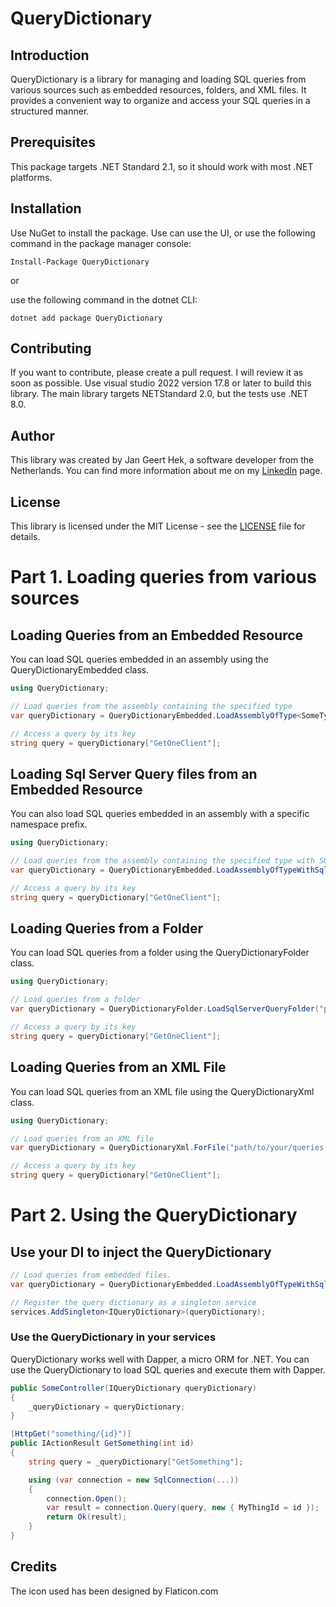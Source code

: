 # QueryDictionary

## Introduction
QueryDictionary is a library for managing and loading SQL queries from various sources such as embedded resources, folders, and XML files. It provides a convenient way to organize and access your SQL queries in a structured manner.

## Prerequisites
This package targets .NET Standard 2.1, so it should work with most .NET platforms.

## Installation
Use NuGet to install the package. Use can use the UI, or use the following command in the package manager console:
```
Install-Package QueryDictionary
```

or

use the following command in the dotnet CLI:
```
dotnet add package QueryDictionary
```

## Contributing
If you want to contribute, please create a pull request. I will review it as soon as possible.
Use visual studio 2022 version 17.8 or later to build this library. The main library targets NETStandard 2.0, but the tests use .NET 8.0.

## Author
This library was created by Jan Geert Hek, a software developer from the Netherlands. You can find more information about me on my [LinkedIn](https://www.linkedin.com/in/jghek/) page.

## License
This library is licensed under the MIT License - see the [LICENSE](LICENSE) file for details.

# Part 1. Loading queries from various sources
## Loading Queries from an Embedded Resource
You can load SQL queries embedded in an assembly using the QueryDictionaryEmbedded class.

```csharp
using QueryDictionary;

// Load queries from the assembly containing the specified type
var queryDictionary = QueryDictionaryEmbedded.LoadAssemblyOfType<SomeType>(namespacePrefix: "YourNamespace.Queries");

// Access a query by its key
string query = queryDictionary["GetOneClient"];
```

## Loading Sql Server Query files from an Embedded Resource
You can also load SQL queries embedded in an assembly with a specific namespace prefix.

```csharp
using QueryDictionary;

// Load queries from the assembly containing the specified type with SQL queries
var queryDictionary = QueryDictionaryEmbedded.LoadAssemblyOfTypeWithSqlQueries<SomeType>(namespacePrefix: "YourNamespace.Queries");

// Access a query by its key
string query = queryDictionary["GetOneClient"];
```

## Loading Queries from a Folder
You can load SQL queries from a folder using the QueryDictionaryFolder class.

```csharp
using QueryDictionary;

// Load queries from a folder
var queryDictionary = QueryDictionaryFolder.LoadSqlServerQueryFolder("path/to/your/folder");

// Access a query by its key
string query = queryDictionary["GetOneClient"];
```

## Loading Queries from an XML File
You can load SQL queries from an XML file using the QueryDictionaryXml class.

```csharp
using QueryDictionary;

// Load queries from an XML file
var queryDictionary = QueryDictionaryXml.ForFile("path/to/your/queries.xml");

// Access a query by its key
string query = queryDictionary["GetOneClient"];
```

# Part 2. Using the QueryDictionary
## Use your DI to inject the QueryDictionary

```csharp
// Load queries from embedded files.
var queryDictionary = QueryDictionaryEmbedded.LoadAssemblyOfTypeWithSqlQueries<SomeType>(namespacePrefix: "YourNamespace.Queries");

// Register the query dictionary as a singleton service
services.AddSingleton<IQueryDictionary>(queryDictionary);
```

### Use the QueryDictionary in your services
QueryDictionary works well with Dapper, a micro ORM for .NET. You can use the QueryDictionary to load SQL queries and execute them with Dapper.

```csharp
public SomeController(IQueryDictionary queryDictionary)
{
    _queryDictionary = queryDictionary;
}

[HttpGet("something/{id}")]
public IActionResult GetSomething(int id)
{
    string query = _queryDictionary["GetSomething"];

    using (var connection = new SqlConnection(...))
    {
        connection.Open();
        var result = connection.Query(query, new { MyThingId = id });
        return Ok(result);
    }
}
```

## Credits
The icon used has been designed by Flaticon.com